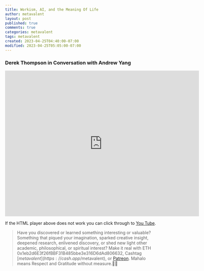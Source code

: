 ```yaml
---
title: Workism, AI, and the Meaning Of Life
author: metavalent
layout: post
published: true
comments: true
categories: metavalent
tags: metavalent
created: 2023-04-25T04:40:00-07:00
modified: 2023-04-25T05:05:00-07:00
---
```


### Derek Thompson in Conversation with Andrew Yang

<p></p>
<iframe id="ytplayer" type="text/html"loading="lazy" width="640" height="480"
  src="https://www.youtube.com/embed/imA1lpOdEhQ?autoplay=1"
  frameborder="0"></iframe>
<p></p>

If the HTML player above does not work you can click through to [You Tube](https://youtu.be/imA1lpOdEhQ).

> Have you discovered or learned something interesting or valuable? Something that piqued your imagination, sparked creative insight, deepened research, enlivened discovery, or shed new light other academic, philosophical, or spiritual interest? Make it real with ETH 0x1eb2d6E3f26fBBF31B485bbe3e316D6dAd806632, Cashtag [$metavalent](https://cash.app/$metavalent), or [Patreon](https://patreon.com/metavalent). Mahalo means Respect and Gratitude without measure.🙏🏼
